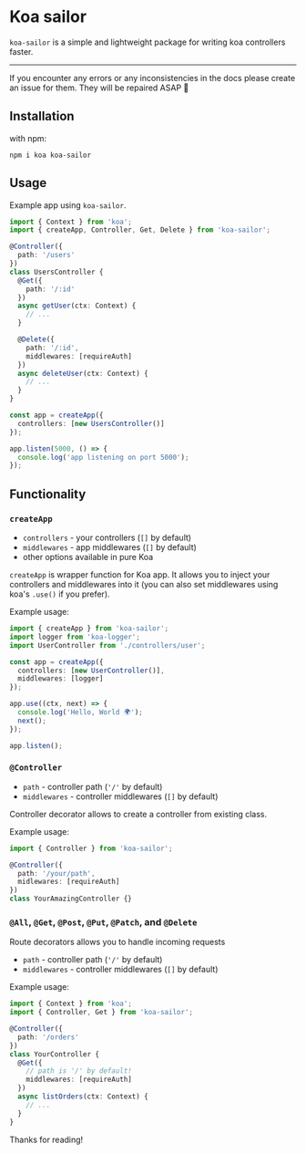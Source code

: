 # Koa sailor

`koa-sailor` is a simple and lightweight package for writing koa controllers faster.

---

If you encounter any errors or any inconsistencies in the docs please create an issue for them. They will be repaired ASAP 🐶

## Installation

with npm:

`npm i koa koa-sailor`

## Usage

Example app using `koa-sailor`.

```ts
import { Context } from 'koa';
import { createApp, Controller, Get, Delete } from 'koa-sailor';

@Controller({
  path: '/users'
})
class UsersController {
  @Get({
    path: '/:id'
  })
  async getUser(ctx: Context) {
    // ...
  }

  @Delete({
    path: '/:id',
    middlewares: [requireAuth]
  })
  async deleteUser(ctx: Context) {
    // ...
  }
}

const app = createApp({
  controllers: [new UsersController()]
});

app.listen(5000, () => {
  console.log('app listening on port 5000');
});
```

## Functionality

### `createApp`

- `controllers` - your controllers (`[]` by default)
- `middlewares` - app middlewares (`[]` by default)
- other options available in pure Koa

`createApp` is wrapper function for Koa app. It allows you to inject your controllers and middlewares into it (you can also set middlewares using koa's `.use()` if you prefer).

Example usage:

```ts
import { createApp } from 'koa-sailor';
import logger from 'koa-logger';
import UserController from './controllers/user';

const app = createApp({
  controllers: [new UserController()],
  middlewares: [logger]
});

app.use((ctx, next) => {
  console.log('Hello, World 🌍');
  next();
});

app.listen();
```

### `@Controller`

- `path` - controller path (`'/'` by default)
- `middlewares` - controller middlewares (`[]` by default)

Controller decorator allows to create a controller from existing class.

Example usage:

```ts
import { Controller } from 'koa-sailor';

@Controller({
  path: '/your/path',
  midlewares: [requireAuth]
})
class YourAmazingController {}
```

### `@All`, `@Get`, `@Post`, `@Put`, `@Patch`, and `@Delete`

Route decorators allows you to handle incoming requests

- `path` - controller path (`'/'` by default)
- `middlewares` - controller middlewares (`[]` by default)

Example usage:

```ts
import { Context } from 'koa';
import { Controller, Get } from 'koa-sailor';

@Controller({
  path: '/orders'
})
class YourController {
  @Get({
    // path is '/' by default!
    middlewares: [requireAuth]
  })
  async listOrders(ctx: Context) {
    // ...
  }
}
```

Thanks for reading!
